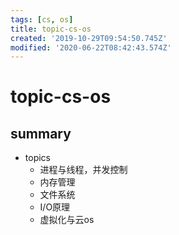 ```yaml
---
tags: [cs, os]
title: topic-cs-os
created: '2019-10-29T09:54:50.745Z'
modified: '2020-06-22T08:42:43.574Z'
---
```


# topic-cs-os

## summary
- topics
  - 进程与线程，并发控制
  - 内存管理
  - 文件系统
  - I/O原理
  - 虚拟化与云os
